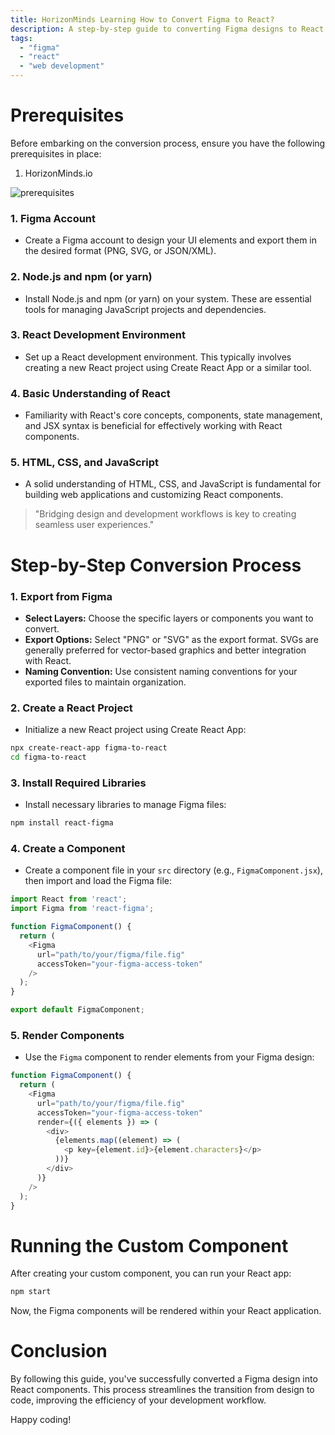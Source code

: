 ```yaml
---
title: HorizonMinds Learning How to Convert Figma to React?
description: A step-by-step guide to converting Figma designs to React components.
tags:
  - "figma"
  - "react"
  - "web development"
---
```


# Prerequisites

Before embarking on the conversion process, ensure you have the following prerequisites in place:

1. HorizonMinds.io

![prerequisites](/src/assets/home-image.png)

### 1. **Figma Account**
* Create a Figma account to design your UI elements and export them in the desired format (PNG, SVG, or JSON/XML).

### 2. **Node.js and npm (or yarn)**
* Install Node.js and npm (or yarn) on your system. These are essential tools for managing JavaScript projects and dependencies.

### 3. **React Development Environment**
* Set up a React development environment. This typically involves creating a new React project using Create React App or a similar tool.

### 4. **Basic Understanding of React**
* Familiarity with React's core concepts, components, state management, and JSX syntax is beneficial for effectively working with React components.

### 5. **HTML, CSS, and JavaScript**
* A solid understanding of HTML, CSS, and JavaScript is fundamental for building web applications and customizing React components.

> "Bridging design and development workflows is key to creating seamless user experiences."

# Step-by-Step Conversion Process

### 1. **Export from Figma**
* **Select Layers:** Choose the specific layers or components you want to convert.
* **Export Options:** Select "PNG" or "SVG" as the export format. SVGs are generally preferred for vector-based graphics and better integration with React.
* **Naming Convention:** Use consistent naming conventions for your exported files to maintain organization.

### 2. **Create a React Project**
* Initialize a new React project using Create React App:

```bash
npx create-react-app figma-to-react
cd figma-to-react
```

### 3. **Install Required Libraries**
* Install necessary libraries to manage Figma files:

```bash
npm install react-figma
```

### 4. **Create a Component**
* Create a component file in your `src` directory (e.g., `FigmaComponent.jsx`), then import and load the Figma file:

```javascript
import React from 'react';
import Figma from 'react-figma';

function FigmaComponent() {
  return (
    <Figma
      url="path/to/your/figma/file.fig"
      accessToken="your-figma-access-token"
    />
  );
}

export default FigmaComponent;
```

### 5. **Render Components**
* Use the `Figma` component to render elements from your Figma design:

```javascript
function FigmaComponent() {
  return (
    <Figma
      url="path/to/your/figma/file.fig"
      accessToken="your-figma-access-token"
      render={({ elements }) => (
        <div>
          {elements.map((element) => (
            <p key={element.id}>{element.characters}</p>
          ))}
        </div>
      )}
    />
  );
}
```

# Running the Custom Component

After creating your custom component, you can run your React app:

```bash
npm start
```

Now, the Figma components will be rendered within your React application.

# Conclusion

By following this guide, you've successfully converted a Figma design into React components. This process streamlines the transition from design to code, improving the efficiency of your development workflow.

Happy coding!
